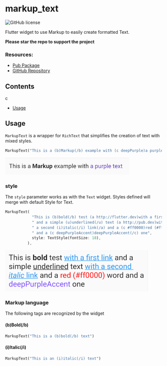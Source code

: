 # markup_text

![GitHub license](https://img.shields.io/badge/license-MIT-blue.svg?style=flat)

Flutter widget to use Markup to easily create formatted Text.

**Please star the repo to support the project**

### Resources:
- [Pub Package](https://pub.dev/packages/markup_text)
- [GitHub Repository](https://github.com/poqueque/markup_text)

## Contents
c
- [Usage](#usage)

## Usage

`MarkupText` is a wrapper for `RichText` that simplifies the creation of text with mixed styles.

```dart
MarkupText("This is a (b)Markup(/b) example with (c deepPurple)a purple text(/c)")
```

![](.README_images/75bd19ce.png)

### style

The `style` parameter works as with the `Text` widget. Styles defined will merge with default Style for Text.

```dart
MarkupText(
            "This is (b)bold(/b) test (a http://flutter.dev)with a first link(/a)"
            " and a simple (u)underlined(/u) text (a http://pub.dev)with"
            " a second (i)italic(/i) link(/a) and a (c #ff0000)red (#ff0000)(/c) word"
            " and a (c deepPurpleAccent)deepPurpleAccent(/c) one",
            style: TextStyle(fontSize: 18),
          ),
```
![](.README_images/ab34bf1c.png)


### Markup language

The following tags are recognized by the widget

#### (b)Bold(/b)

```dart
MarkupText("This is a (b)bold(/b) text")
```

#### (i)Italic(/i)

```dart
MarkupText("This is an (i)italic(/i) text")
```

